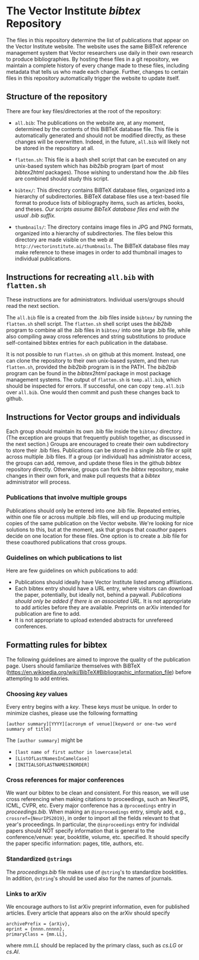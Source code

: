 # The Vector Institute *bibtex* Repository 

The files in this repository determine the list of publications that appear on the Vector Institute website. The website uses the same BiBTeX reference management system that Vector researchers use daily in their own research to produce bibliographies. By hosting these files in a git repository, we maintain a complete history of every change made to these files, including metadata that tells us who made each change. Further, changes to certain files in this repository automatically trigger the website to update itself.

## Structure of the repository

There are four key files/directories at the root of the repository:

* ``all.bib``: The publications on the website are, at any moment, determined by the contents of this BiBTeX database file. This file is automatically generated and should not be modified directly, as these changes will be overwritten. Indeed, in the future, ``all.bib`` will likely not be stored in the repository at all.

* ``flatten.sh``: This file is a bash shell script that can be executed on any unix-based system which has *bib2bib* program (part of most *bibtex2html* packages). Those wishing to understand how the *.bib* files are combined should study this script.

* ``bibtex/``: This directory contains BiBTeX database files, organized into a hierarchy of subdirectories. BiBTeX database files use a text-based file format to produce lists of bibliography items, such as articles, books, and theses. *Our scripts assume BibTeX database files end with the usual *.bib* suffix.*

* ``thumbnails/``: The directory contains image files in JPG and PNG formats, organized into a hierarchy of subdirectories. The files below this directory are made visible on the web at ``http://vectorinstitute.ai/thumbnails``. The BiBTeX database files may make reference to these images in order to add thumbnail images to individual publications.

## Instructions for recreating ``all.bib`` with ``flatten.sh``

These instructions are for administrators. Individual users/groups should read the next section.

The ``all.bib`` file is a created from the .bib files inside ``bibtex/`` by running the ``flatten.sh`` shell script. The ``flatten.sh`` shell script uses the *bib2bib* program to combine all the .bib files in ``bibtex/`` into one large .bib file, while also compiling away cross references and string substitutions to produce self-contained bibtex entries for each publication in the database. 

It is not possible to run ``flatten.sh`` on github at this moment. Instead, one can clone the repository to their own unix-based system, and then run ``flatten.sh``, provided the *bib2bib* program is in the PATH. The *bib2bib* program can be found in the *bibtex2html* package in most package management systems. The output of ``flatten.sh`` is ``temp.all.bib``, which should be inspected for errors. If successful, one can copy ``temp.all.bib`` over ``all.bib``. One would then commit and push these changes back to github. 

## Instructions for Vector groups and individuals

Each group should maintain its own .bib file inside the ``bibtex/`` directory. (The exception are groups that frequently publish together, as discussed in the next section.) Groups are encouraged to create their own subdirectory to store their .bib files. Publications can be stored in a single .bib file or split across multiple .bib files. If a group (or individual) has administrator access, the groups can add, remove, and update these files in the github *bibtex* repository directly. Otherwise, groups can fork the *bibtex* repository, make changes in their own fork, and make pull requests that a *bibtex* administrator will process.

### Publications that involve multiple groups

Publications should only be entered into one .bib file. Repeated entries, within one file or across multiple .bib files, will end up producing multiple copies of the same publication on the Vector website. We're looking for nice solutions to this, but at the moment, ask that groups that coauthor papers decide on one location for these files. One option is to create a .bib file for these coauthored publications that cross groups. 

### Guidelines on which publications to list

Here are few guidelines on which publications to add:

* Publications should ideally have Vector Institute listed among affiliations.
* Each bibtex entry should have a URL entry, where visitors can download the paper, potentially, but ideally not, behind a paywall. *Publications should only be added if there is an associated URL.* It is not appropriate to add articles before they are available. Preprints on arXiv intended for publication are fine to add.
* It is not appropriate to upload extended abstracts for unrefereed conferences.

## Formatting rules for bibtex

The following guidelines are aimed to improve the quality of the publication page. Users should familiarize themselves with BiBTeX (https://en.wikipedia.org/wiki/BibTeX#Bibliographic_information_file) before attempting to add entries.

### Choosing *key* values

Every entry begins with a *key*.  These keys *must* be unique. In order to minimize clashes, please use the following formatting

    [author summary][YYYY][acronym of venue][keyword or one-two word summary of title]

The `[author summary]` might be

* `[last name of first author in lowercase]etal`
* `[ListOfLastNamesInCamelCase]`
* `[INITIALSOFLASTNAMESINORDER]`

### Cross references for major conferences

We want our bibtex to be clean and consistent. For this reason, we will use cross referencing when making citations to proceedings, such an NeurIPS, ICML, CVPR, etc. Every major conference has a `@proceedings` entry in *proceedings.bib*. When making an `@inproceedings` entry, simply add, e.g., `crossref={NeurIPS2019}`, in order to import all the fields relevant to that year's proceedings. In particular, the `@inproceedings` entry for individal papers should NOT specify information that is general to the conference/venue: year, booktitle, volume, etc. specified. It should specify the paper specific information: pages, title, authors, etc.

### Standardized `@strings`

The *proceedings.bib* file makes use of `@string`'s to standardize booktitles. In addition, `@string`'s should be used also for the names of journals.

### Links to arXiv

We encourage authors to list arXiv preprint information, even for published articles. Every article that appears also on the arXiv should specify 

    archivePrefix = {arXiv},
    eprint = {nnnn.nnnnn},
    primaryClass = {mm.LL},

where *mm.LL* should be replaced by the primary class, such as *cs.LG* or *cs.AI*.


